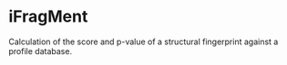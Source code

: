 # iFragMent
Calculation of the score and p-value of a structural fingerprint against a profile database. 
